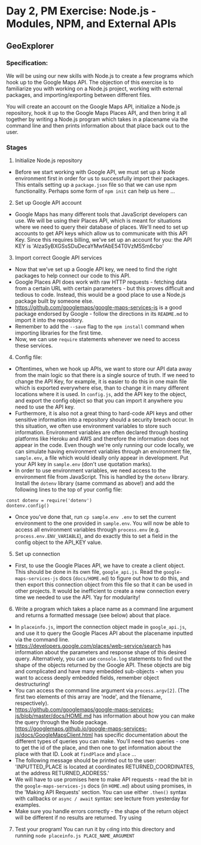 # Day 2, PM Exercise: Node.js - Modules, NPM, and External APIs

## GeoExplorer

### Specification:

We will be using our new skills with Node.js to create a few programs which hook up to the Google Maps API. The objection of this exercise is to familiarize you with working on a Node.js project, working with external packages, and importing/exporting between different files.

You will create an account on the Google Maps API, initialize a Node.js repository, hook it up to the Google Maps Places API, and then bring it all together by writing a Node.js program which takes in a placename via the command line and then prints information about that place back out to the user.

### Stages

1. Initialize Node.js repository

- Before we start working with Google API, we must set up a Node environment first in order for us to successfully import their packages. This entails setting up a `package.json` file so that we can use npm functionality. Perhaps some form of `npm init` can help us here ...

2. Set up Google API account

- Google Maps has many different tools that JavaScript developers can use. We will be using their Places API, which is meant for situations where we need to query their database of places. We'll need to set up accounts to get API keys which allow us to communicate with this API Key. Since this requires billing, we've set up an account for you: the API KEY is 'AIzaSyBXGSsSDuDecaYMwfAbE54T0VzM5Sm6cbo'

3. Import correct Google API services

- Now that we've set up a Google API key, we need to find the right packages to help connect our code to this API.
- Google Places API does work with raw HTTP requests - fetching data from a certain URL with certain parameters - but this proves difficult and tedious to code. Instead, this would be a good place to use a Node.js package built by someone else.
- https://github.com/googlemaps/google-maps-services-js is a good package endorsed by Google - follow the directions in its `README.md` to import it into the repository.
- Remember to add the `--save` flag to the `npm install` command when importing libraries for the first time.
- Now, we can use `require` statements whenever we need to access these services.

4. Config file:

- Oftentimes, when we hook up APIs, we want to store our API data away from the main logic so that there is a single source of truth. If we need to change the API Key, for example, it is easier to do this in one main file which is exported everywhere else, than to change it in many different locations where it is used. In `config.js`, add the API key to the object, and export the config object so that you can import it anywhere you need to use the API key.
- Furthermore, it is also not a great thing to hard-code API keys and other sensitive information into a repository should a security breach occur. In this situation, we often use environment variables to store such information. Environment variables are often declared through hosting platforms like Heroku and AWS and therefore the information does not appear in the code. Even though we're only running our code locally, we can simulate having environment variables through an environment file, `sample.env`, a file which would ideally only appear in development. Put your API key in `sample.env` (don't use quotation marks).
- In order to use environment variables, we need access to the environment file from JavaScript. This is handled by the `dotenv` library. Install the `dotenv` library (same command as above!) and add the following lines to the top of your config file:
```
const dotenv = require('dotenv')
dontenv.config()
```
- Once you've done that, run `cp sample.env .env` to set the current environment to the one provided in `sample.env`. You will now be able to access all environment variables through `process.env` (e.g. `process.env.ENV_VARIABLE`), and do exactly this to set a field in the config object to the API_KEY value.

5. Set up connection

- First, to use the Google Places API, we have to create a client object. This should be done in its own file, `google_api.js`. Read the `google-maps-services-js` docs (`docs/HOME.md`) to figure out how to do this, and then export this connection object from this file so that it can be used in other projects. It would be inefficient to create a new connection every time we needed to use the API. Yay for modularity!

6. Write a program which takes a place name as a command line argument and returns a formatted message (see below) about that place.

- In `placeinfo.js`, import the connection object made in `google_api.js`, and use it to query the Google Places API about the placename inputted via the command line.
- https://developers.google.com/places/web-service/search has information about the parameters and response shape of this desired query. Alternatively, you can use `console.log` statements to find out the shape of the objects returned by the Google API. These objects are big and complicated and have many embedded sub-objects - when you want to access deeply embedded fields, remember object destructuring!
- You can access the command line argument via `process.argv[2]`. (The first two elements of this array are 'node', and the filename, respectively).
- https://github.com/googlemaps/google-maps-services-js/blob/master/docs/HOME.md has information about how you can make the query through the Node package. https://googlemaps.github.io/google-maps-services-js/docs/GoogleMapsClient.html has specific documentation about the different types of queries you can make. You'll need two queries - one to get the id of the place, and then one to get information about the place with that ID. Look at `findPlace` and `place` ... 
- The following message should be printed out to the user: 'INPUTTED_PLACE is located at coordinates RETURNED_COORDINATES, at the address RETURNED_ADDRESS.'
- We will have to use promises here to make API requests - read the bit in the `google-maps-services-js` docs (in `HOME.md`) about using promises, in the 'Making API Requests' section. You can use either `.then()` syntax with callbacks or `async / await` syntax: see lecture from yesterday for examples.
- Make sure you handle errors correctly - the shape of the return object will be different if no results are returned. Try using 

7. Test your program! You can run it by `cd`ing into this directory and running `node placeinfo.js PLACE_NAME_ARGUMENT`
